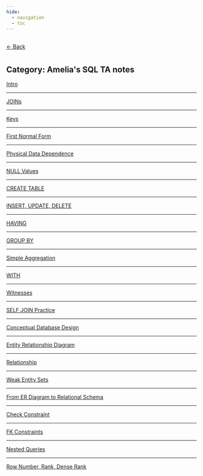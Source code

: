 ```yaml
---
hide:
  - navigation
  - toc
---
```


<div class="back-button">
    <br>
    <a href="javascript:history.back()">← Back</a>
    <br>
</div>

#
## Category: Amelia's SQL TA notes

<div class="category-index">
  <a href="../../SQL/Basics" class="index-link">Intro</a>
  <hr>
  <a href="../../SQL/JOINs" class="index-link">JOINs</a>
  <hr>
  <a href="../../SQL/key" class="index-link">Keys</a>
  <hr>
  <a href="../../SQL/1nf" class="index-link">First Normal Form</a>
  <hr>
  <a href="../../SQL/physical-dependence" class="index-link">Physical Data Dependence</a>
  <hr>
  <a href="../../SQL/null" class="index-link">NULL Values</a>
  <hr>
  <a href="../../SQL/create" class="index-link">CREATE TABLE</a>
  <hr>
  <a href="../../SQL/insert-update-del" class="index-link">INSERT, UPDATE, DELETE</a>
  <hr>
  <a href="../../SQL/having" class="index-link">HAVING</a>
   <hr>
  <a href="../../SQL/groupby" class="index-link">GROUP BY</a>
  <hr>
  <a href="../../SQL/aggregation" class="index-link">Simple Aggregation</a>
  <hr>
  <a href="../../SQL/with" class="index-link">WITH</a>
  <hr>
  <a href="../../SQL/witnesses" class="index-link">Witnesses</a>
  <hr>
  <a href="../../SQL/selfjoin" class="index-link">SELF JOIN Practice</a>
  <hr>
  <a href="../../SQL/conceptualdbdesign" class="index-link">Conceptual Database Design</a>
  <hr>
  <a href="../../SQL/erd" class="index-link">Entity Relationship Diagram</a>
  <hr>
  <a href="../../SQL/relationship" class="index-link">Relationship</a>
  <hr>
  <a href="../../SQL/weakentitysets" class="index-link">Weak Entity Sets</a>
  <hr>
  <a href="../../SQL/erdtoschema" class="index-link">From ER Diagram to Relational Schema</a>
  <hr>
  <a href="../../SQL/check" class="index-link">Check Constraint</a>
  <hr>
  <a href="../../SQL/fkconstraints" class="index-link">FK Constraints</a>
  <hr>
  <a href="../../SQL/nestedqueries" class="index-link">Nested Queries</a>
  <hr>
  <a href="../../SQL/rank_rownum_denserank" class="index-link">Row Number, Rank, Dense Rank</a>
</div>